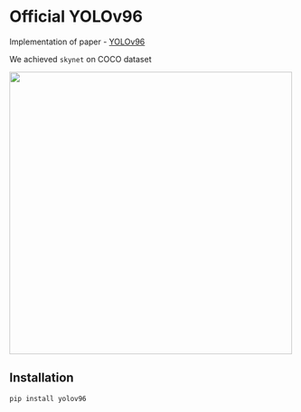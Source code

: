 # Official YOLOv96

Implementation of paper - [YOLOv96](https://www.youtube.com/watch?v=dQw4w9WgXcQ)

We achieved `skynet` on COCO dataset

<img width=500px src="docs/moon.png"/>

## Installation

```
pip install yolov96
```